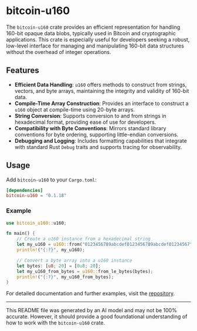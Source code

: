 # bitcoin-u160

The `bitcoin-u160` crate provides an efficient representation for handling 160-bit opaque data blobs, typically used in Bitcoin and cryptographic applications. This crate is especially useful for developers seeking a robust, low-level interface for managing and manipulating 160-bit data structures without the overhead of integer operations.

## Features

- **Efficient Data Handling**: `u160` offers methods to construct from strings, vectors, and byte arrays, maintaining the integrity and validity of 160-bit data.
- **Compile-Time Array Construction**: Provides an interface to construct a `u160` object at compile-time using 20-byte arrays.
- **String Conversion**: Supports conversion to and from strings in hexadecimal format, providing ease of use for developers.
- **Compatibility with Byte Conventions**: Mirrors standard library conventions for byte ordering, supporting little-endian conversions.
- **Debugging and Logging**: Includes formatting capabilities that integrate with standard Rust `Debug` traits and supports tracing for observability.

## Usage

Add `bitcoin-u160` to your `Cargo.toml`:

```toml
[dependencies]
bitcoin-u160 = "0.1.18"
```

### Example

```rust
use bitcoin_u160::u160;

fn main() {
    // Create a u160 instance from a hexadecimal string
    let my_u160 = u160::from("0123456789abcdef0123456789abcdef01234567");
    println!("{:?}", my_u160);

    // Convert a byte array into a u160 instance
    let bytes: [u8; 20] = [0u8; 20];
    let my_u160_from_bytes = u160::from_le_bytes(bytes);
    println!("{:?}", my_u160_from_bytes);
}
```

For detailed documentation and further examples, visit the [repository](https://github.com/klebs6/bitcoin-rs).

---
This README file was generated by an AI model and may not be 100% accurate. However, it should provide a good foundational understanding of how to work with the `bitcoin-u160` crate.
